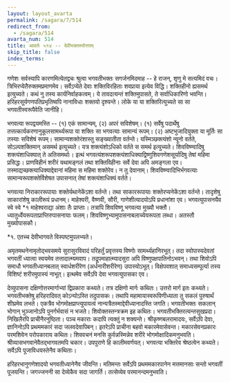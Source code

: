 ```yaml
---
layout: layout_avarta
permalink: /sagara/7/514
redirect_from:
  - /sagara/514
avarta_num: 514
title: आवर्तः ५१४ -- देवीभक्तस्योत्तरम्
skip_title: false
index_terms: 
---
```


गणेशः सर्वस्यापि कारणमित्येतद्वचः श्रुत्वा भगवतीभक्तः सगर्जनमिदमाह --
हे राजन्, शृणु मे सत्यमिदं वचः। त्रिभिरप्येतैरुक्तमप्रमाणमेव। सर्वेऽप्येते
देवाः शक्तिविरहिताः शवप्राया इत्येव विद्धि। शक्तिहीनो ह्यसमर्थ इत्युच्यते।
कथं नु तस्य कार्यनिर्वाहकत्वम्। ये तावदत्यन्तं शक्तिमुपासते, ते सर्वाधिकारिणो भवन्ति। हरिहरसूर्यगणपतिप्रभृतिष्वपि नानाविधाः शक्तयो दृश्यन्ते।
लोके या या शक्तिरित्युच्यते सा सा भगवतीस्वरूपैवेति जानीहि।

भगवत्या रूपद्वयमस्ति -- (१) एकं सामान्यम्, (२) अपरं सविशेषम्।
(१) सर्वेषु पदार्थेषु तत्तत्कार्यकरणानुकूलसामर्थ्यरूपा या शक्तिः सा भगवत्याः
सामान्यं रूपम्। (२) अष्टभुजादियुक्ता या मूर्तिः सा तस्याः सविशेषं रूपम्।
सामान्यशक्तेरंशास्तु सङ्ख्यातीता वर्तन्ते। यस्मिञ्छक्त्यंशो न्यूनो वर्तते,
सोऽल्पशक्तिमान् असमर्थ इत्युच्यते। यत्र शक्त्यंशोऽधिको वर्तते स
समर्थ इत्युच्यते। शिवविष्ण्वादिषु शक्त्यंशाधिक्यात् ते अतिसमर्थाः।
इत्थं भगवत्यंशरूपशक्त्यंशाधिक्याद्विष्णुशिवगणेशसूर्यादिषु तेषां महिमा
प्रसिद्धः। प्राणविहीनं शरीरं यथामङ्गलं तथा शक्तिविहीनाः सर्वे देवा अपि
अमङ्गला एव। तस्माद्यच्छक्त्याधिक्याद्देवानां महिमा स महिमा शक्तेरेव।
न तु देवानाम्। शिवविष्ण्वादिभिर्भगवत्याः सामान्यरूपशक्तेर्विशेषत उपासनात् तेषां शक्त्यंशाधिक्यं वर्तते।

भगवत्या निराकाररूपायाः शक्तेर्यथानेकेंऽशा वर्तन्ते। तथा साकाररूपायाः शक्तेरप्यनेकेंऽशा वर्तन्ते। तादृशेषु साकारांशेषु कालीरूपं प्रधानम्।
माहेश्वरी, वैष्णवी, सौरी, गाणेशीत्यादयोऽपि प्रधानांशा एव। भगवत्युपासनयैव स्वे स्वे *१ माहेश्वराद्या अंशाः तैः प्राप्ताः। तत्रापि शिवविष्णू भगवत्या
मुख्यौ भक्तौ। ध्यातुर्ध्वेयरूपताप्राप्तिरुपासनायाः फलम्। शिवविष्णुभ्यामुपासनाबलाच्येयरूपता लब्धा। अतस्तौ मुख्योपासकौ।

<div class="footnote" markdown="1">
*१. एतच्च देवीभागवते विस्पष्टमुपलभ्यते।
</div>

अमृतमथनेनामृतोद्भवसमये सुरासुरविवादं परिहर्तुं प्रवृत्तस्य विष्णोः
सामर्थ्यहानिरभूत्। तदा स्वोपास्यदेवतां भगवतीं ध्यात्वा स्वयमेव तत्तादात्म्यमवाप। तद्रूपमाहात्म्यादसुरा अपि विष्णुपक्षपातिनोऽभवन्। तथा शिवोऽपि समाधौ
भगवतीध्यानबलात् स्वार्धशरीरेण (अर्धनारीशरीरेण) उपास्योऽभूत्। विक्षेपवशात् समाध्यसम्पूर्त्या तस्य विशिष्टं शरीरमुपास्यं नाभूत्। इत्थमेव सर्वेऽपि
देवा भगवत्युपासका एव।

देव्युपासना दक्षिणोत्तरमार्गाभ्यां द्विप्रकारा कथ्यते। तत्र दक्षिणो मार्गः
कथितः। उत्तरो मार्ग इतः कथ्यते। भगवतीभक्तेषु हरिहरादिवत् कोऽन्योऽस्ति तदुपासकः। तथापि महामायास्वरूपिणीध्याता तु सकलं पुरुषार्थं शीघ्रमेव
लभते। एकत्रैव भोगमोक्षप्राप्त्युपायत्वं नान्यत्रैतस्माद्देवीध्यानादस्ति जगति।
भगवतीभक्तः सकलान् भोगान् भुञ्जानोऽपि पुनर्गर्भवासं न भजते। शिवोक्तस्तन्त्रक्रम इह कथितः। भगवतीभक्तिरत्यन्तसुखप्रदा। निखिलैरपि प्राचीनैरनुष्ठिता। पञ्च मकाराः कदापि त्यक्तुं न शक्यन्ते। श्रीकृष्णबलरामादयः,
सर्वेऽपि देवाः, ज्ञानिनोऽपि प्रथममकारं सदा जलवदेवापिबन्। इतरेऽपि
प्राचीना बहवो मकारमेवासेवन्त। मकारसेवनप्रकारः परमशिवेन परोपकाराय कथितः। शिववचनं मनसि कुर्वन्नस्मिन्नेव शरीरे भोगमोक्षादिकमनुभवति। श्रीव्यासभगवानेवैतद्भागवतमपि चकार। उपपुराणे हि कालीमवर्णयत्।
भगवत्या भक्तिरेव श्रेष्ठत्वेन कथ्यते। सर्वेऽपि पूजाविधयस्तेनैव कथिताः।

हरिहरभानुगणेशादयो भगवतीध्यानेनैव जीवन्ति। मतिमन्तः सर्वेऽपि प्रथममकारपानेन मत्तमानसाः सन्तो भगवतीं पूजयन्ति। जगज्जननी सा देव्येकैव
सदा जागर्ति। तत्सेव्येव परमानन्दमनुभवति।